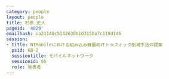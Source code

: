 ```yaml
---
category: people
layout: people
title: 杉原 史人
pageid: '4029'
emailhash: ca31148c5142630b1d3150a7c119d146
session:
- title: NTMobileにおける組み込み機器向けトラフィック削減手法の提案
  psid: 6B-2
  sessiontitle: モバイルネットワーク
  sessionid: 6b
  role: 発表者
---
```

